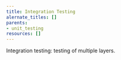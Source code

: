 ```yaml
---
title: Integration Testing
alernate_titles: []
parents:
- unit_testing
resources: []
---
```


Integration testing: testing of multiple layers.
